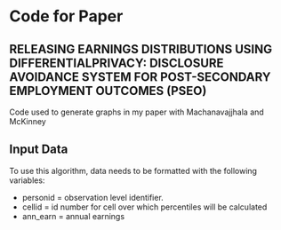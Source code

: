 # Code for Paper
## RELEASING EARNINGS DISTRIBUTIONS USING DIFFERENTIALPRIVACY: DISCLOSURE AVOIDANCE SYSTEM FOR POST-SECONDARY EMPLOYMENT OUTCOMES (PSEO)
Code used to generate graphs in my paper with Machanavajjhala and McKinney

## Input Data

To use this algorithm, data needs to be formatted with the following variables:
- personid = observation level identifier.
- cellid = id number for cell over which percentiles will be calculated
- ann_earn = annual earnings

